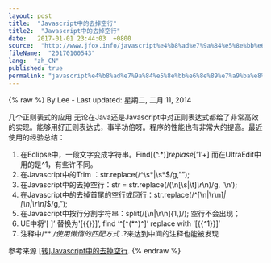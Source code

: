 ```yaml
---
layout: post
title:  "Javascript中的去掉空行"
title2:  "Javascript中的去掉空行"
date:   2017-01-01 23:44:03  +0800
source:  "http://www.jfox.info/javascript%e4%b8%ad%e7%9a%84%e5%8e%bb%e6%8e%89%e7%a9%ba%e8%a1%8c.html"
fileName:  "20170100543"
lang:  "zh_CN"
published: true
permalink: "javascript%e4%b8%ad%e7%9a%84%e5%8e%bb%e6%8e%89%e7%a9%ba%e8%a1%8c.html"
---
```

{% raw %}
By Lee - Last updated: 星期二, 二月 11, 2014

几个正则表式的应用
无论在Java还是Javascript中对正则表达式都给了非常高效的实现。能够用好正则表达式，事半功倍呀。程序的性能也有非常大的提高。最近使用的经验总结：

1. 在Eclipse中，一段文字变成字符串。Find[(^.*$)] replase [‘$1’+] 而在UltraEdit中用的是^1，有些许不同。
2. 在Javascript中的Trim ：str.replace(/^\s*|\s*$/g,””);
3. 在Javascript中的去掉空行：str = str.replace(/(\n[\s|\t]*\r*\n)/g, ‘\n’);
4. 在Javascript中的去掉首尾的空行或回行：str.replace(/^[\n|\r\n]*|[\n|\r\n]*$/g,”);
5. 在Javascript中按行分割字符串：split(/[\n|\r\n]{1,}/); 空行不会出现；
6. UE中将'[ ]’ 替换为'[{{}}]’, find ‘^[^(*^)^]’ replace with ‘[{{^1}}]’
7. 注释中/**   */使用懒惰的匹配方式 .*?来达到中间的注释也能被发现

参考来源 [[转]Javascript中的去掉空行](http://www.jfox.info/go.php?url=http://www.jfox.info/url.php?url=http%3A%2F%2Fhi.baidu.com%2Fwm218%2Fitem%2F2694ceee90c6df2e5a7cfb26).
{% endraw %}
